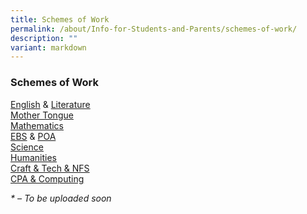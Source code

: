 ```yaml
---
title: Schemes of Work
permalink: /about/Info-for-Students-and-Parents/schemes-of-work/
description: ""
variant: markdown
---
```

### **Schemes of Work**

[English](https://drive.google.com/drive/folders/1JfpIodJZkar-5qayN3z88_sGI6v1n09o?usp=share_link) & [Literature](https://drive.google.com/drive/folders/1JfpIodJZkar-5qayN3z88_sGI6v1n09o?usp=share_link)  
[Mother Tongue](https://drive.google.com/drive/folders/1JJEQuYhIQGo7m9GlsNExXyZ692lLM7Ud?usp=share_link)  
[Mathematics](https://drive.google.com/drive/folders/195xVvsc6xEmRdm55gqww5aYZJ1dsqSKY?usp=share_link)  
[EBS](https://drive.google.com/open?id=1Iiw5ZamJ46wavzsvXy8yG7oGL1zNLH-t) & [POA](https://drive.google.com/drive/folders/1OOiUUFDLoUuj-9pOHkl64pWP7587AQmm?usp=sharing)  
[Science](https://drive.google.com/drive/folders/19qgwdfEoi4u9Rc1brI1-K2GvlT5Y3n0o?usp=sharing)  
[Humanities](https://drive.google.com/drive/folders/17A60yyP7vLgPMfKUJiq9KS_-ZHFQaOlU?usp=sharing)  
[Craft & Tech & NFS](https://drive.google.com/drive/folders/1ArZb3giE7XSBXM30lJTBwMh-HrZFHDBc?usp=drive_link)  
[CPA & Computing](https://drive.google.com/open?id=1Ea3EFdMfWXCj_yoy9a8qpWuAKkIsyz9I)

_\* – To be uploaded soon_